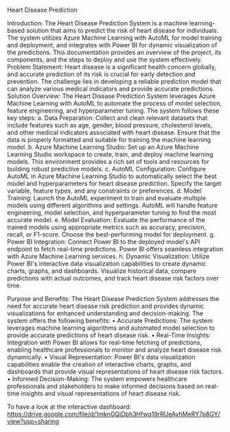 Heart Disease Prediction

Introduction: 
The Heart Disease Prediction System is a machine learning-based solution that aims to predict the risk of heart disease for individuals. The system utilizes Azure Machine Learning with AutoML for model training and deployment, and integrates with Power BI for dynamic visualization of the predictions. This documentation provides an overview of the project, its components, and the steps to deploy and use the system effectively.
Problem Statement: 
Heart disease is a significant health concern globally, and accurate prediction of its risk is crucial for early detection and prevention. The challenge lies in developing a reliable prediction model that can analyze various medical indicators and provide accurate predictions.
Solution Overview: 
The Heart Disease Prediction System leverages Azure Machine Learning with AutoML to automate the process of model selection, feature engineering, and hyperparameter tuning. The system follows these key steps:
a. Data Preparation: Collect and clean relevant datasets that include features such as age, gender, blood pressure, cholesterol levels, and other medical indicators associated with heart disease. Ensure that the data is properly formatted and suitable for training the machine learning model.
b. Azure Machine Learning Studio: Set up an Azure Machine Learning Studio workspace to create, train, and deploy machine learning models. This environment provides a rich set of tools and resources for building robust predictive models.
c. AutoML Configuration: Configure AutoML in Azure Machine Learning Studio to automatically select the best model and hyperparameters for heart disease prediction. Specify the target variable, feature types, and any constraints or preferences.
d. Model Training: Launch the AutoML experiment to train and evaluate multiple models using different algorithms and settings. AutoML will handle feature engineering, model selection, and hyperparameter tuning to find the most accurate model.
e. Model Evaluation: Evaluate the performance of the trained models using appropriate metrics such as accuracy, precision, recall, or F1-score. Choose the best-performing model for deployment.
g. Power BI Integration: Connect Power BI to the deployed model's API endpoint to fetch real-time predictions. Power BI offers seamless integration with Azure Machine Learning services.
h. Dynamic Visualization: Utilize Power BI's interactive data visualization capabilities to create dynamic charts, graphs, and dashboards. Visualize historical data, compare predictions with actual outcomes, and track heart disease risk factors over time.


Purpose and Benefits: 
The Heart Disease Prediction System addresses the need for accurate heart disease risk prediction and provides dynamic visualizations for enhanced understanding and decision-making. The system offers the following benefits:
•	Accurate Predictions: The system leverages machine learning algorithms and automated model selection to provide accurate predictions of heart disease risk.
•	Real-Time Insights: Integration with Power BI allows for real-time fetching of predictions, enabling healthcare professionals to monitor and analyze heart disease risk dynamically.
•	Visual Representation: Power BI's data visualization capabilities enable the creation of interactive charts, graphs, and dashboards that provide visual representations of heart disease risk factors.
•	Informed Decision-Making: The system empowers healthcare professionals and stakeholders to make informed decisions based on real-time insights and visual representations of heart disease risk.

To have a look at the interactive dashboard: https://drive.google.com/file/d/1mknGQjDbh3Hfwq19rRUeAyhMeRY7p8GY/view?usp=sharing

